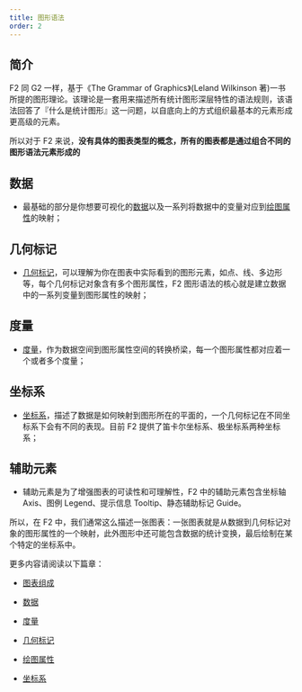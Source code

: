 ```yaml
---
title: 图形语法
order: 2
---
```


## 简介

F2 同 G2 一样，基于《The Grammar of Graphics》(Leland Wilkinson 著)一书所提的图形理论。该理论是一套用来描述所有统计图形深层特性的语法规则，该语法回答了『什么是统计图形』这一问题，以自底向上的方式组织最基本的元素形成更高级的元素。

所以对于 F2 来说，**没有具体的图表类型的概念，所有的图表都是通过组合不同的图形语法元素形成的**

## 数据

- 最基础的部分是你想要可视化的[数据](./data)以及一系列将数据中的变量对应到[绘图属性](./shape-attrs)的映射；

## 几何标记

- [几何标记](https://www.yuque.com/antv/f2/geometry)，可以理解为你在图表中实际看到的图形元素，如点、线、多边形等，每个几何标记对象含有多个图形属性，F2 图形语法的核心就是建立数据中的一系列变量到图形属性的映射；

## 度量

- [度量](./scale)，作为数据空间到图形属性空间的转换桥梁，每一个图形属性都对应着一个或者多个度量；

## 坐标系

- [坐标系](./coordinate)，描述了数据是如何映射到图形所在的平面的，一个几何标记在不同坐标系下会有不同的表现。目前 F2 提供了笛卡尔坐标系、极坐标系两种坐标系；

## 辅助元素

- 辅助元素是为了增强图表的可读性和可理解性，F2 中的辅助元素包含坐标轴 Axis、图例 Legend、提示信息 Tooltip、静态辅助标记 Guide。

所以，在 F2 中，我们通常这么描述一张图表：一张图表就是从数据到几何标记对象的图形属性的一个映射，此外图形中还可能包含数据的统计变换，最后绘制在某个特定的坐标系中。

更多内容请阅读以下篇章：

- [图表组成](./understanding)

- [数据](./data)

- [度量](./scale)

- [几何标记](../api/chart/geometry)

- [绘图属性](./shape-attrs)

- [坐标系](./coordinate)
